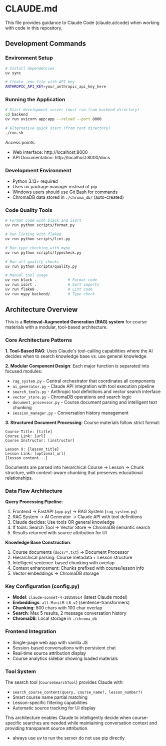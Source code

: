# CLAUDE.md

This file provides guidance to Claude Code (claude.ai/code) when working with code in this repository.

## Development Commands

### Environment Setup
```bash
# Install dependencies
uv sync

# Create .env file with API key
ANTHROPIC_API_KEY=your_anthropic_api_key_here
```

### Running the Application
```bash
# Start development server (must run from backend directory)
cd backend
uv run uvicorn app:app --reload --port 8000

# Alternative quick start (from root directory)
./run.sh
```

Access points:
- Web Interface: http://localhost:8000
- API Documentation: http://localhost:8000/docs

### Development Environment
- Python 3.13+ required
- Uses uv package manager instead of pip
- Windows users should use Git Bash for commands
- ChromaDB data stored in `./chroma_db/` (auto-created)

### Code Quality Tools

```bash
# Format code with black and isort
uv run python scripts/format.py

# Run linting with flake8
uv run python scripts/lint.py

# Run type checking with mypy
uv run python scripts/typecheck.py

# Run all quality checks
uv run python scripts/quality.py

# Manual tool usage
uv run black .              # Format code
uv run isort .              # Sort imports
uv run flake8 .             # Lint code
uv run mypy backend/        # Type check
```

## Architecture Overview

This is a **Retrieval-Augmented Generation (RAG) system** for course materials with a modular, tool-based architecture.

### Core Architecture Patterns

**1. Tool-Based RAG**: Uses Claude's tool-calling capabilities where the AI decides when to search knowledge base vs. use general knowledge.

**2. Modular Component Design**: Each major function is separated into focused modules:
- `rag_system.py` - Central orchestrator that coordinates all components
- `ai_generator.py` - Claude API integration with tool execution pipeline
- `search_tools.py` - Anthropic tool definitions and vector search interface
- `vector_store.py` - ChromaDB operations and search logic
- `document_processor.py` - Course document parsing and intelligent text chunking
- `session_manager.py` - Conversation history management

**3. Structured Document Processing**: Course materials follow strict format:
```
Course Title: [title]
Course Link: [url]
Course Instructor: [instructor]

Lesson X: [lesson_title]
Lesson Link: [optional_url]
[lesson content...]
```

Documents are parsed into hierarchical Course → Lesson → Chunk structure, with context-aware chunking that preserves educational relationships.

### Data Flow Architecture

**Query Processing Pipeline**:
1. Frontend → FastAPI (`app.py`) → RAG System (`rag_system.py`)
2. RAG System → AI Generator → Claude API with tool definitions
3. Claude decides: Use tools OR general knowledge
4. If tools: Search Tool → Vector Store → ChromaDB semantic search
5. Results returned with source attribution for UI

**Knowledge Base Construction**:
1. Course documents (`docs/*.txt`) → Document Processor
2. Hierarchical parsing: Course metadata + Lesson structure
3. Intelligent sentence-based chunking with overlap
4. Context enhancement: Chunks prefixed with course/lesson info
5. Vector embeddings → ChromaDB storage

### Key Configuration (config.py)

- **Model**: `claude-sonnet-4-20250514` (latest Claude model)
- **Embeddings**: `all-MiniLM-L6-v2` (sentence-transformers)
- **Chunking**: 800 chars with 100 char overlap
- **Search**: Max 5 results, 2 message conversation history
- **ChromaDB**: Local storage in `./chroma_db`

### Frontend Integration

- Single-page web app with vanilla JS
- Session-based conversations with persistent chat
- Real-time source attribution display
- Course analytics sidebar showing loaded materials

### Tool System

The search tool (`CourseSearchTool`) provides Claude with:
- `search_course_content(query, course_name?, lesson_number?)` 
- Smart course name partial matching
- Lesson-specific filtering capabilities
- Automatic source tracking for UI display

This architecture enables Claude to intelligently decide when course-specific searches are needed while maintaining conversation context and providing transparent source attribution.
- always use uv to run the server do not use pip directly